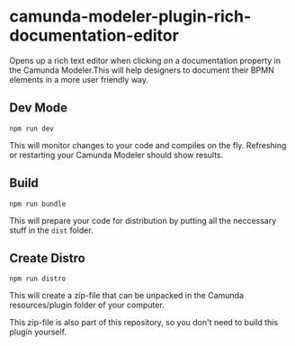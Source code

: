 # camunda-modeler-plugin-rich-documentation-editor

Opens up a rich text editor when clicking on a documentation property in the Camunda Modeler.This will help designers to document their BPMN elements in a more user friendly way.

## Dev Mode

```shell
npm run dev
```

This will monitor changes to your code and compiles on the fly. Refreshing or restarting your Camunda Modeler should show results.

## Build

```shell
npm run bundle
```

This will prepare your code for distribution by putting all the neccessary stuff in the `dist` folder.

## Create Distro

```shell
npm run distro
```

This will create a zip-file that can be unpacked in the Camunda resources/plugin folder of your computer.

This zip-file is also part of this repository, so you don't need to build this plugin yourself.
